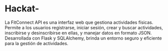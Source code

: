 # Hackat-
La FitConnect API es una interfaz web que gestiona actividades físicas. Permite a los usuarios registrarse, iniciar sesión, crear y buscar actividades, inscribirse y desinscribirse en ellas, y manejar datos en formato JSON. Desarrollada con Flask y SQLAlchemy, brinda un entorno seguro y eficiente para la gestión de actividades.
